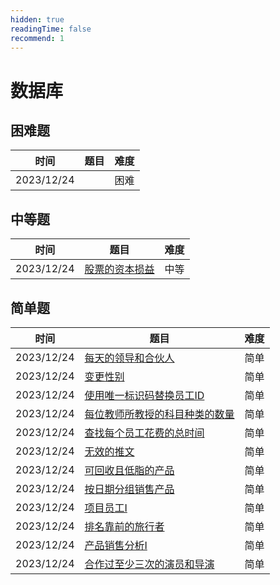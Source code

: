 ```yaml
---
hidden: true
readingTime: false
recommend: 1
---
```

# 数据库

## 困难题
| 时间       | 题目                                                    | 难度 |
| ---------- | ------------------------------------------------------- | ---- |
| 2023/12/24 | []() | 困难 |


## 中等题

| 时间       | 题目                                                    | 难度 |
| ---------- | ------------------------------------------------------- | ---- |
| 2023/12/24 | [股票的资本损益](./medium/股票的资本损益.md) | 中等 |

## 简单题

| 时间       | 题目                      | 难度                    |
| ---------- | ------------------------- | ------------------------- |
| 2023/12/24 | [每天的领导和合伙人](./simple/每天的领导和合伙人.md) | 简单 |
| 2023/12/24 | [变更性别](./simple/变更性别.md) | 简单 |
| 2023/12/24 | [使用唯一标识码替换员工ID](./simple/使用唯一标识码替换员工ID.md) | 简单 |
| 2023/12/24 | [每位教师所教授的科目种类的数量](./simple/每位教师所教授的科目种类的数量.md) | 简单 |
| 2023/12/24 | [查找每个员工花费的总时间](./simple/查找每个员工花费的总时间.md) | 简单 |
| 2023/12/24 | [无效的推文](./simple/无效的推文.md) | 简单 |
| 2023/12/24 | [可回收且低脂的产品](./simple/可回收且低脂的产品.md) | 简单 |
| 2023/12/24 | [按日期分组销售产品](./simple/按日期分组销售产品.md) | 简单 |
| 2023/12/24 | [项目员工I](./simple/项目员工I.md) | 简单 |
| 2023/12/24 | [排名靠前的旅行者](./simple/排名靠前的旅行者.md) | 简单 |
| 2023/12/24 | [产品销售分析I](./simple/产品销售分析I.md) | 简单 |
| 2023/12/24 | [合作过至少三次的演员和导演](./simple/合作过至少三次的演员和导演.md) | 简单 |
